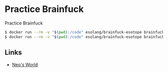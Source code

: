# Practice Brainfuck

Practice Brainfuck

```bash
$ docker run --rm -v "$(pwd):/code" esolang/brainfuck-esotope brainfuck-esotope /code/hello.bf
$ docker run --rm -v "$(pwd):/code" esolang/brainfuck-esotope brainfuck-esotope /code/neos21.bf
```


## Links

- [Neo's World](https://neos21.net/)

